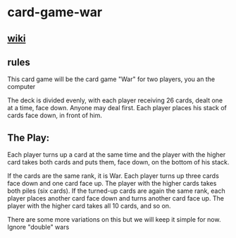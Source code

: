 # card-game-war

## [wiki](https://en.wikipedia.org/wiki/War_(card_game))

## rules

This card game will be the card game "War" for two players, you an the computer

The deck is divided evenly, with each player receiving 26 cards, dealt one at a time,
face down. Anyone may deal first. Each player places his stack of cards face down,
in front of him.

## The Play:

Each player turns up a card at the same time and the player with the higher card
takes both cards and puts them, face down, on the bottom of his stack.

If the cards are the same rank, it is War. Each player turns up three cards face
down and one card face up. The player with the higher cards takes both piles
(six cards). If the turned-up cards are again the same rank, each player places
another card face down and turns another card face up. The player with the
higher card takes all 10 cards, and so on.

 There are some more variations on this but we will keep it simple for now.
Ignore "double" wars
